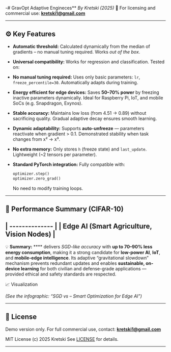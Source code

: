 -# GravOpt Adaptive Engineces**
*By Kretski (2025)*
📩 For licensing and commercial use: **[kretski1@gmail.com](mailto:kretski1@gmail.com)**

---

## ⚙️ Key Features

* **Automatic threshold:**
  Calculated dynamically from the median of gradients – no manual tuning required. Works *out of the box*.

* **Universal compatibility:**
  Works for regression and classification. Tested on:

  

* **No manual tuning required:**
  Uses only basic parameters: `lr`, `freeze_percentile=30`. Automatically adapts during training.

* **Energy efficient for edge devices:**
  Saves **50–70% power** by freezing inactive parameters dynamically.
  Ideal for Raspberry Pi, IoT, and mobile SoCs (e.g. Snapdragon, Exynos).

* **Stable accuracy:**
  Maintains low loss (from 4.51 → 0.89) without sacrificing quality.
  Gradual adaptive decay ensures smooth learning.

* **Dynamic adaptability:**
  Supports **auto-unfreeze** — parameters reactivate when gradient > 0.1.
  Demonstrated stability when task changes from x² → x³.

* **No extra memory:**
  Only stores `h` (freeze state) and `last_update`. Lightweight (~2 tensors per parameter).

* **Standard PyTorch integration:**
  Fully compatible with:

  ```python
  optimizer.step()
  optimizer.zero_grad()
  ```

  No need to modify training loops.

---

## 🔋 Performance Summary (CIFAR-10)

| -------------- |
| **Edge AI (Smart Agriculture, Vision Nodes)**             | 
---

💡 **Summary:**
**** delivers *SGD-like accuracy* with **up to 70–90% less energy consumption**, making it a strong candidate for **low-power AI**, **IoT**, and **mobile-edge intelligence**.
Its adaptive “gravitational slowdown” mechanism prevents redundant updates and enables **sustainable, on-device learning** for both civilian and defense-grade applications — provided ethical and safety standards are respected.





 📈 Visualization

*(See the infographic: “SGD vs  – Smart Optimization for Edge AI”)*

---

## 🧩 License

Demo version only.
For full commercial use, contact: **[kretski1@gmail.com](mailto:kretski1@gmail.com)**

MIT License (c) 2025 Kretski
See [LICENSE](LICENSE) for details.

---
